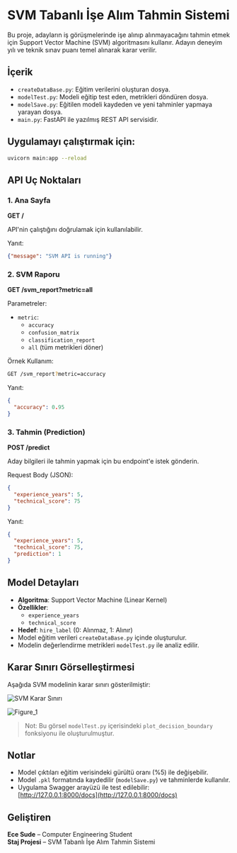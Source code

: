 # SVM Tabanlı İşe Alım Tahmin Sistemi

Bu proje, adayların iş görüşmelerinde işe alınıp alınmayacağını tahmin etmek için Support Vector Machine (SVM) algoritmasını kullanır. Adayın deneyim yılı ve teknik sınav puanı temel alınarak karar verilir.

## İçerik

- `createDataBase.py`: Eğitim verilerini oluşturan dosya.
- `modelTest.py`: Modeli eğitip test eden, metrikleri döndüren dosya.
- `modelSave.py`: Eğitilen modeli kaydeden ve yeni tahminler yapmaya yarayan dosya.
- `main.py`: FastAPI ile yazılmış REST API servisidir.

## Uygulamayı çalıştırmak için:

```bash
uvicorn main:app --reload
```

## API Uç Noktaları

### 1. Ana Sayfa

**GET /**

API'nin çalıştığını doğrulamak için kullanılabilir.

Yanıt:
```json
{"message": "SVM API is running"}
```

### 2. SVM Raporu

**GET /svm_report?metric=all**

Parametreler:
- `metric`: 
  - `accuracy`
  - `confusion_matrix`
  - `classification_report`
  - `all` (tüm metrikleri döner)

Örnek Kullanım:
```bash
GET /svm_report?metric=accuracy
```

Yanıt:
```json
{
  "accuracy": 0.95
}
```

### 3. Tahmin (Prediction)

**POST /predict**

Aday bilgileri ile tahmin yapmak için bu endpoint'e istek gönderin.

Request Body (JSON):
```json
{
  "experience_years": 5,
  "technical_score": 75
}
```

Yanıt:
```json
{
  "experience_years": 5,
  "technical_score": 75,
  "prediction": 1
}
```

## Model Detayları

- **Algoritma**: Support Vector Machine (Linear Kernel)
- **Özellikler**:
  - `experience_years`
  - `technical_score`
- **Hedef**: `hire_label` (0: Alınmaz, 1: Alınır)
- Model eğitim verileri `createDataBase.py` içinde oluşturulur.
- Modelin değerlendirme metrikleri `modelTest.py` ile analiz edilir.

## Karar Sınırı Görselleştirmesi

Aşağıda SVM modelinin karar sınırı gösterilmiştir:

![SVM Karar Sınırı](C:/Users/Asus/Desktop/TurkcellGKY/Figure_1.png)

![Figure_1](https://github.com/user-attachments/assets/57acd396-32a7-43ba-bf3c-5ef29e3fa306)


> Not: Bu görsel `modelTest.py` içerisindeki `plot_decision_boundary` fonksiyonu ile oluşturulmuştur.

## Notlar

- Model çıktıları eğitim verisindeki gürültü oranı (%5) ile değişebilir.
- Model `.pkl` formatında kaydedilir (`modelSave.py`) ve tahminlerde kullanılır.
- Uygulama Swagger arayüzü ile test edilebilir: [http://127.0.0.1:8000/docs](http://127.0.0.1:8000/docs)

## Geliştiren

**Ece Sude** – Computer Engineering Student  
**Staj Projesi** – SVM Tabanlı İşe Alım Tahmin Sistemi

